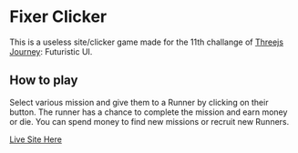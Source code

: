 # Fixer Clicker

This is a useless site/clicker game made for the 11th challange of [Threejs Journey](https://threejs-journey.com/): Futuristic UI.

## How to play

Select various mission and give them to a Runner by clicking on their button. The runner has a chance to complete the mission and earn money or die.
You can spend money to find new missions or recruit new Runners.

[Live Site Here](https://fixer-clicker.onrender.com/)
